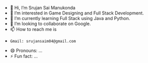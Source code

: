 - 👋 Hi, I’m Srujan Sai Manukonda
- 👀 I’m interested in Game Designing and Full Stack Development.
- 🌱 I’m currently learning Full Stack using Java and Python.
- 💞️ I’m looking to collaborate on Google.
- 📫 How to reach me is
-     Gmail: srujansaim04@gmail.com
- 😄 Pronouns: ...
- ⚡ Fun fact: ...

<!---
Srujansai19/Srujansai19 is a ✨ special ✨ repository because its `README.md` (this file) appears on your GitHub profile.
You can click the Preview link to take a look at your changes.
--->
